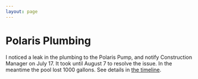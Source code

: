 ```yaml
---
layout: page
---
```


# Polaris Plumbing

I noticed a leak in the plumbing to the Polaris Pump, and notify Construction Manager on July 17. It took until August 7 to resolve the issue. In the meantime the pool lost 1000 gallons. See details in [the timeline](./01-timeline.html).
